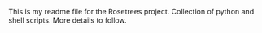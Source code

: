 This is my readme file for the Rosetrees project.
Collection of python and shell scripts.
More details to follow.
